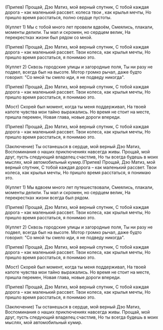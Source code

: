 (Припев) 
Прощай, Дэо Матиз, мой верный спутник, 
С тобой каждая дорога – как маленький рассвет. 
колеса твои , как крылья мечты,
Но пришло время расстаться, полно сердце пустоты.

(Куплет 1) 
Мы с тобой много лет провели вдвоём, 
Смеялись, плакали, моменты делили. 
Ты мал и скромен, но сердцем велик,
На перекрестках жизни  был рядом  со мной.

(Припев) Прощай, Дэо Матиз, мой верный спутник,
С тобой каждая дорога – как маленький рассвет. 
Твои колеса, как крылья мечты,
Но пришло время расстаться, я понимаю это.

(Куплет 2) Сквозь городские улицы и загородные поля, 
Ты ни разу не подвел, всегда был на высоте. Мотор громко рычал, даже будто говорил: "Со мной ты смело иди, я не подведу никогда".

(Припев) Прощай, Дэо Матиз, мой верный спутник, С тобой каждая дорога – как маленький рассвет. Твои колеса, как крылья мечты, Но пришло время расстаться, я понимаю это.

(Мост) Скорей был момент, когда ты меня поддерживал, На твоей капоте чувства мои тайно выражались. Но время не стоит на месте, пришла перемен, Новая глава, новые дороги впереди.

(Припев) Прощай, Дэо Матиз, мой верный спутник, С тобой каждая дорога – как маленький рассвет. Твои колеса, как крылья мечты, Но пришло время расстаться, я понимаю это.

(Заключение) Ты останешься в сердце, мой верный Дэо Матиз, Воспоминания о наших приключениях навсегда живы. Прощай, мой друг, пусть следующий владелец счастлив, Но ты всегда будешь в моих мыслях, мой автомобильный кумир.(Припев) Прощай, Дэо Матиз, мой верный спутник, С тобой каждая дорога – как маленький рассвет. Твои колеса, как крылья мечты, Но пришло время расстаться, я понимаю это.

(Куплет 1) Мы вдвоем много лет путешествовали, Смеялись, плакали, моменты делили. Ты мал и скромен, но сердцем велик, На перекрестках жизни всегда был рядом.

(Припев) Прощай, Дэо Матиз, мой верный спутник, С тобой каждая дорога – как маленький рассвет. Твои колеса, как крылья мечты, Но пришло время расстаться, я понимаю это.

(Куплет 2) Сквозь городские улицы и загородные поля, Ты ни разу не подвел, всегда был на высоте. Мотор громко рычал, даже будто говорил: "Со мной ты смело иди, я не подведу никогда".

(Припев) Прощай, Дэо Матиз, мой верный спутник, С тобой каждая дорога – как маленький рассвет. Твои колеса, как крылья мечты, Но пришло время расстаться, я понимаю это.

(Мост) Скорей был момент, когда ты меня поддерживал, На твоей капоте чувства мои тайно выражались. Но время не стоит на месте, пришла перемен, Новая глава, новые дороги впереди.

(Припев) Прощай, Дэо Матиз, мой верный спутник, С тобой каждая дорога – как маленький рассвет. Твои колеса, как крылья мечты, Но пришло время расстаться, я понимаю это.

(Заключение) Ты останешься в сердце, мой верный Дэо Матиз, Воспоминания о наших приключениях навсегда живы. Прощай, мой друг, пусть следующий владелец счастлив, Но ты всегда будешь в моих мыслях, мой автомобильный кумир.
